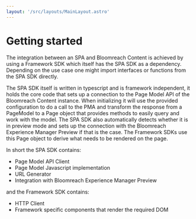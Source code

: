 ```yaml
---
layout: '/src/layouts/MainLayout.astro'
---
```


# Getting started 

The integration between an SPA and Bloomreach Content is achieved by using a
Framework SDK which itself has the SPA SDK as a dependency. Depending on the
use case one might import interfaces or functions from the SPA SDK directly.

The SPA SDK itself is written in typescript and is framework independent, it
holds the core code that sets up a connection to the Page Model API of the
Bloomreach Content instance. When initializing it will use the provided
configuration to do a call to the PMA and transform the response from a
PageModel to a Page object that provides methods to easily query and work with
the model. The SPA SDK also automatically detects whether it is in preview mode
and sets up the connection with the Bloomreach Experience Manager Preview if
that is the case. The Framework SDKs use this Page object to derive what needs
to be rendered on the page.

In short the SPA SDK contains:
* Page Model API Client
* Page Model Javascript implementation
* URL Generator
* Integration with Bloomreach Experience Manager Preview

and the Framework SDK contains:
* HTTP Client
* Framework specific components that render the required DOM
